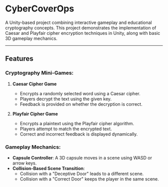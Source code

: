 # CyberCoverOps

A Unity-based project combining interactive gameplay and educational cryptography concepts. This project demonstrates the implementation of Caesar and Playfair cipher encryption techniques in Unity, along with basic 3D gameplay mechanics.

---

## Features

### Cryptography Mini-Games:
1. **Caesar Cipher Game**  
   - Encrypts a randomly selected word using a Caesar cipher.  
   - Players decrypt the text using the given key.  
   - Feedback is provided on whether the decryption is correct.  

2. **Playfair Cipher Game**  
   - Encrypts a plaintext using the Playfair cipher algorithm.  
   - Players attempt to match the encrypted text.  
   - Correct and incorrect feedback is displayed dynamically.

### Gameplay Mechanics:
- **Capsule Controller**: A 3D capsule moves in a scene using WASD or arrow keys.  
- **Collision-Based Scene Transition**:  
  - Collision with a "Deceptive Door" leads to a different scene.  
  - Collision with a "Correct Door" keeps the player in the same scene.
